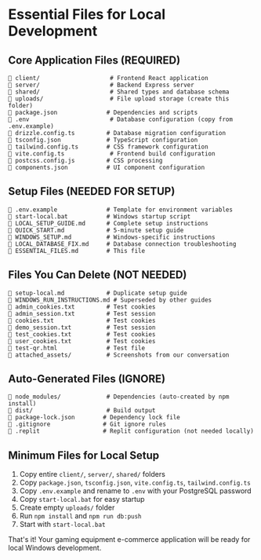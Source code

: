 # Essential Files for Local Development

## Core Application Files (REQUIRED)
```
📁 client/                    # Frontend React application
📁 server/                    # Backend Express server
📁 shared/                    # Shared types and database schema
📁 uploads/                   # File upload storage (create this folder)
📄 package.json              # Dependencies and scripts
📄 .env                       # Database configuration (copy from .env.example)
📄 drizzle.config.ts         # Database migration configuration
📄 tsconfig.json             # TypeScript configuration
📄 tailwind.config.ts        # CSS framework configuration
📄 vite.config.ts             # Frontend build configuration
📄 postcss.config.js         # CSS processing
📄 components.json           # UI component configuration
```

## Setup Files (NEEDED FOR SETUP)
```
📄 .env.example              # Template for environment variables
📄 start-local.bat           # Windows startup script
📄 LOCAL_SETUP_GUIDE.md      # Complete setup instructions
📄 QUICK_START.md            # 5-minute setup guide
📄 WINDOWS_SETUP.md          # Windows-specific instructions
📄 LOCAL_DATABASE_FIX.md     # Database connection troubleshooting
📄 ESSENTIAL_FILES.md        # This file
```

## Files You Can Delete (NOT NEEDED)
```
📄 setup-local.md            # Duplicate setup guide
📄 WINDOWS_RUN_INSTRUCTIONS.md # Superseded by other guides
📄 admin_cookies.txt         # Test cookies
📄 admin_session.txt         # Test session
📄 cookies.txt               # Test cookies
📄 demo_session.txt          # Test session
📄 test_cookies.txt          # Test cookies
📄 user_cookies.txt          # Test cookies
📄 test-qr.html              # Test file
📁 attached_assets/          # Screenshots from our conversation
```

## Auto-Generated Files (IGNORE)
```
📁 node_modules/             # Dependencies (auto-created by npm install)
📁 dist/                     # Build output
📄 package-lock.json        # Dependency lock file
📄 .gitignore               # Git ignore rules
📄 .replit                  # Replit configuration (not needed locally)
```

## Minimum Files for Local Setup
1. Copy entire `client/`, `server/`, `shared/` folders
2. Copy `package.json`, `tsconfig.json`, `vite.config.ts`, `tailwind.config.ts`
3. Copy `.env.example` and rename to `.env` with your PostgreSQL password
4. Copy `start-local.bat` for easy startup
5. Create empty `uploads/` folder
6. Run `npm install` and `npm run db:push`
7. Start with `start-local.bat`

That's it! Your gaming equipment e-commerce application will be ready for local Windows development.
